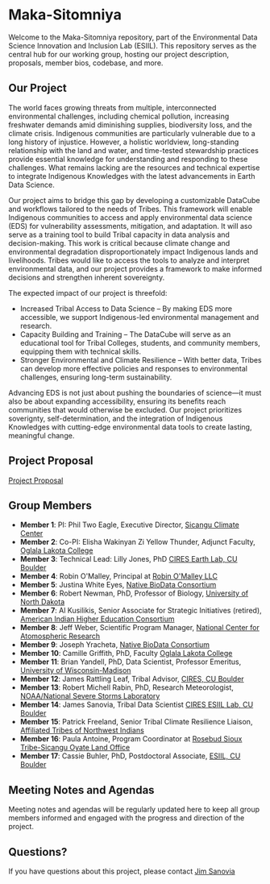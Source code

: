 # Maka-Sitomniya

Welcome to the Maka-Sitomniya repository, part of the Environmental Data Science Innovation and Inclusion Lab (ESIIL). This repository serves as the central hub for our working group, hosting our project description, proposals, member bios, codebase, and more.

## Our Project

The world faces growing threats from multiple, interconnected environmental challenges, including chemical pollution, increasing freshwater demands amid diminishing supplies, biodiversity loss, and the climate crisis. Indigenous communities are particularly vulnerable due to a long history of injustice. However, a holistic worldview, long-standing relationship with the land and water, and time-tested stewardship practices provide essential knowledge for understanding and responding to these challenges. What remains lacking are the resources and technical expertise to integrate Indigenous Knowledges with the latest advancements in Earth Data Science.

Our project aims to bridge this gap by developing a customizable DataCube and workflows tailored to the needs of Tribes. This framework will enable Indigenous communities to access and apply environmental data science (EDS) for vulnerability assessments, mitigation, and adaptation. It will aso serve as a training tool to build Tribal capacity in data analysis and decision-making. This work is critical because climate change and environmental degradation disproportionately impact Indigenous lands and livelihoods. Tribes would like to access the tools to analyze and interpret environmental data, and our project provides a framework to make informed decisions and strengthen inherent sovereignty.

The expected impact of our project is threefold:

- Increased Tribal Access to Data Science – By making EDS more accessible, we support Indigenous-led environmental management and research.
- Capacity Building and Training – The DataCube will serve as an educational tool for Tribal Colleges, students, and community members, equipping them with technical skills.
- Stronger Environmental and Climate Resilience – With better data, Tribes can develop more effective policies and responses to environmental challenges, ensuring long-term sustainability.

Advancing EDS is not just about pushing the boundaries of science—it must also be about expanding accessibility, ensuring its benefits reach communities that would otherwise be excluded. Our project prioritizes soverignty, self-determination, and the integration of Indigenous Knowledges with cutting-edge environmental data tools to create lasting, meaningful change.

## Project Proposal

[Project Proposal](https://esiil.org/working-groups)

## Group Members

- **Member 1**: PI: Phil Two Eagle, Executive Director, [Sicangu Climate Center](https://sicangudata.org) 
- **Member 2**: Co-PI: Elisha Wakinyan Zi Yellow Thunder, Adjunct Faculty, [Oglala Lakota College](https://www.olc.edu)
- **Member 3**: Technical Lead: Lilly Jones, PhD [CIRES Earth Lab, CU Boulder](https://earthlab.colorado.edu)
- **Member 4**: Robin O'Malley, Principal at [Robin O'Malley LLC](https://www.robinomalleyllc.com)  
- **Member 5**: Justina White Eyes, [Native BioData Consortium](https://nativebio.org)  
- **Member 6**: Robert Newman, PhD, Professor of Biology, [University of North Dakota](https://campus.und.edu/directory/robert.newman)
- **Member 7**: Al Kusilikis, Senior Associate for Strategic Initiatives (retired), [American Indian Higher Education Consortium](https://www.linkedin.com/in/al-kuslikis-aa16374b/)
- **Member 8**: Jeff Weber, Scientific Program Manager, [National Center for Atomospheric Research](https://ncar.ucar.edu) 
- **Member 9**: Joseph Yracheta, [Native BioData Consortium](https://nativebio.org) 
- **Member 10**: Camille Griffith, PhD, Faculty [Oglala Lakota College](https://www.olc.edu)
- **Member 11**: Brian Yandell, PhD, Data Scientist, Professor Emeritus, [University of Wisconsin-Madison](https://byandell.github.io)
- **Member 12**: James Rattling Leaf, Tribal Advisor, [CIRES, CU Boulder](https://cires.colorado.edu/people/james-rattling-leaf) 
- **Member 13**: Robert Michell Rabin, PhD, Research Meteorologist, [NOAA/National Severe Storms Laboratory](https://www.cira.colostate.edu/staff/rabin-robert-m/) 
- **Member 14**: James Sanovia, Tribal Data Scientist [CIRES ESIIL Lab, CU Boulder](https://esiil.org)
- **Member 15**: Patrick Freeland, Senior Tribal Climate Resilience Liaison, [Affiliated Tribes of Northwest Indians](https://atnitribes.org/about/our-staff/)
- **Member 16**: Paula Antoine, Program Coordinator at [Rosebud Sioux Tribe-Sicangu Oyate Land Office](https://www.rosebudsiouxtribe-nsn.gov/rstland)
- **Member 17**: Cassie Buhler, PhD, Postdoctoral Associate, [ESIIL, CU Boulder](https://cassiebuhler.github.io/)

## Meeting Notes and Agendas

Meeting notes and agendas will be regularly updated here to keep all group members informed and engaged with the progress and direction of the project.

## Questions? 
If you have questions about this project, please contact [Jim Sanovia](jasa@colorado.edu)

